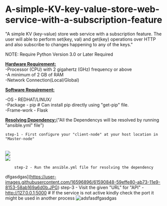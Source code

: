 # A-simple-KV-key-value-store-web-service-with-a-subscription-feature
"A simple KV (key-value) store web service with a subscription feature. The  user will able to perform set(key, val) and get(key) operations over HTTP and also subscribe to changes happening to any of the keys."

NOTE: Require Python Version 3.0 or Later Required


<b><u>Hardware Requirement:</u></b></br>
 -Processor (CPU) with 2 gigahertz (GHz) frequency or above</br>
 -A minimum of 2 GB of RAM</br>
 -Network Connection(Local/Global)</br>

<b><u>Software Requirement:</b></u></br>

 -OS - REDHAT/LINUX/</br>
 -Package - pip # Can install pip directly using "get-pip" file.</br>
 -Frame-work - Flask</br>

<u><b>Resolving Dependency:</u></b>("All the Dependencys will be resolved by running "ansible.yml" file")


	step-1 - First configure your "client-node" at your host location in "Master-node"
	
</br>
<img align="center" src="https://user-images.githubusercontent.com/16596896/61273575-b52e8500-a75e-11e9-8883-b00541b01746.JPG">
</br>
<img align="center" src="https://user-images.githubusercontent.com/16596896/61273622-d3948080-a75e-11e9-8d41-929730f428d6.JPG">
		
		step-2 - Run the ansible.yml file for resolving the dependency
dfgasdgas](https://user-images.githubusercontent.com/16596896/61590848-59effe80-ab73-11e9-8153-58ab169a6d0b.JPG)
		step-3 - Visit the given "URL" for "API" - http://127.0.0.1:5000 # If the service is not active kindly check the port it might be used in another process
		 ![adsfasdfgasdgas](https://user-images.githubusercontent.com/16596896/61590856-6d9b6500-ab73-11e9-8ae2-444e56078b92.JPG) 


		






